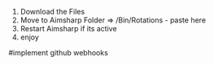 1. Download the Files
2. Move to Aimsharp Folder => /Bin/Rotations - paste here
3. Restart Aimsharp if its active
4. enjoy

#implement github webhooks